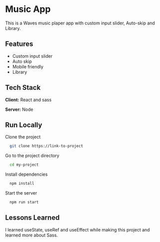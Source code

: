 
# Music App

This is a Waves music plaper app with custom input slider, Auto-skip and Library.


## Features

- Custom input slider
- Auto skip
- Mobile friendly
- Library


## Tech Stack

**Client:** React and sass

**Server:** Node


## Run Locally

Clone the project

```bash
  git clone https://link-to-project
```

Go to the project directory

```bash
  cd my-project
```

Install dependencies

```bash
  npm install
```

Start the server

```bash
  npm run start
```


## Lessons Learned

I learned useState, useRef and useEffect while making this project and learned more about Sass.


